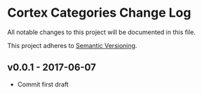 # Cortex Categories Change Log

All notable changes to this project will be documented in this file.

This project adheres to [Semantic Versioning](CONTRIBUTING.md).


## v0.0.1 - 2017-06-07
- Commit first draft
